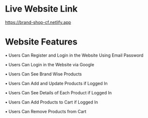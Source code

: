 # Live Website Link

https://brand-shop-cf.netlify.app

# Website Features

• Users Can Register and Login in the Website Using Email Password

• Users Can Login in the Website via Google

• Users Can See Brand Wise Products

• Users Can Add and Update Products if Logged In

• Users Can See Details of Each Product if Logged In

• Users Can Add Products to Cart if Logged In

• Users Can Remove Products from Cart
